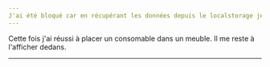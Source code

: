 ```yaml
---
J'ai été bloqué car en récupérant les données depuis le localstorage je fais un JSON parse. Ca me fait perdre tout mes types, dont j'ai besoin après. J'ai fait ça un peu à la zeub, mais je referais plus tard des vrais services pour la persistence, avec un reactquery même. La je supprime toutes les ref au localstorage pour faire bien fonctionner mon code.
---
```


Cette fois j'ai réussi à placer un consomable dans un meuble. Il me reste à l'afficher dedans.

---

